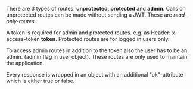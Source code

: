 There are 3 types of routes: **unprotected, protected** and **admin**. Calls on unprotected routes can be made without sending a JWT. These are *read-only-routes*.

A token is required for admin and protected routes. e.g. as Header: x-access-token **token**. Protected routes are for logged in users only.

To access admin routes in addition to the token also the user has to be an admin. (admin flag in user object). These routes are only used to maintain the application.

Every response is wrapped in an object with an additional "ok"-attribute which is either true or false.

